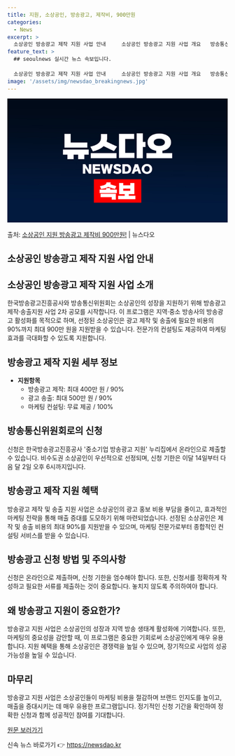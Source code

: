 ```yaml
---
title: 지원, 소상공인, 방송광고, 제작비, 900만원
categories:
  - News
excerpt: >
  소상공인 방송광고 제작 지원 사업 안내     소상공인 방송광고 지원 사업 개요   방송통신위원회와 한국방송…
feature_text: >
  ## seoulnews 실시간 뉴스 속보입니다.

  소상공인 방송광고 제작 지원 사업 안내     소상공인 방송광고 지원 사업 개요   방송통신위원회와 한국방송…
image: '/assets/img/newsdao_breakingnews.jpg'
---
```


![뉴스다오 속보](/assets/img/newsdao_breakingnews.jpg)

<p>출처: <a href="https://newsdao.kr/4239" rel="dofollow">소상공인 지원 방송광고 제작비 900만원!</a> | 뉴스다오</p>

## 소상공인 방송광고 제작 지원 사업 안내

## 소상공인 방송광고 제작 지원 사업 소개

한국방송광고진흥공사와 방송통신위원회는 소상공인의 성장을 지원하기 위해 방송광고 제작·송출지원 사업 2차 공모를 시작합니다. 이 프로그램은 지역·중소 방송사의 방송광고 활성화를 목적으로 하며, 선정된 소상공인은 광고 제작 및 송출에 필요한 비용의 90%까지 최대 900만 원을 지원받을 수 있습니다. 전문가의 컨설팅도 제공하여 마케팅 효과를 극대화할 수 있도록 지원합니다.

## 방송광고 제작 지원 세부 정보

- **지원항목**  
    - 방송광고 제작: 최대 400만 원 / 90%
    - 광고 송출: 최대 500만 원 / 90%
    - 마케팅 컨설팅: 무료 제공 / 100%

## 방송통신위원회로의 신청

신청은 한국방송광고진흥공사 '중소기업 방송광고 지원' 누리집에서 온라인으로 제출할 수 있습니다. 비수도권 소상공인이 우선적으로 선정되며, 신청 기한은 이달 14일부터 다음 달 2일 오후 6시까지입니다.

## 방송광고 제작 지원 혜택

방송광고 제작 및 송출 지원 사업은 소상공인의 광고 홍보 비용 부담을 줄이고, 효과적인 마케팅 전략을 통해 매출 증대를 도모하기 위해 마련되었습니다. 선정된 소상공인은 제작 및 송출 비용의 최대 90%를 지원받을 수 있으며, 마케팅 전문가로부터 종합적인 컨설팅 서비스를 받을 수 있습니다.

## 방송광고 신청 방법 및 주의사항

신청은 온라인으로 제출하며, 신청 기한을 엄수해야 합니다. 또한, 신청서를 정확하게 작성하고 필요한 서류를 제출하는 것이 중요합니다. 놓치지 않도록 주의하여야 합니다.

## 왜 방송광고 지원이 중요한가?

방송광고 지원 사업은 소상공인의 성장과 지역 방송 생태계 활성화에 기여합니다. 또한, 마케팅의 중요성을 감안할 때, 이 프로그램은 중요한 기회로써 소상공인에게 매우 유용합니다. 지원 혜택을 통해 소상공인은 경쟁력을 높일 수 있으며, 장기적으로 사업의 성공 가능성을 높일 수 있습니다.

## 마무리

방송광고 지원 사업은 소상공인들이 마케팅 비용을 절감하며 브랜드 인지도를 높이고, 매출을 증대시키는 데 매우 유용한 프로그램입니다. 정기적인 신청 기간을 확인하여 정확한 신청과 함께 성공적인 참여를 기대합니다.

[원문 보러가기](https://newsdao.kr/4239) 

신속 뉴스 바로가기 👉 <a href="https://newsdao.kr" rel="dofollow">https://newsdao.kr</a>



